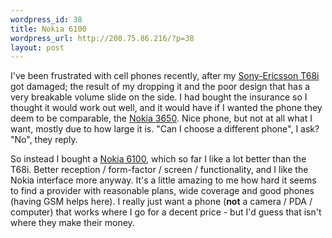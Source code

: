 ```yaml
--- 
wordpress_id: 38
title: Nokia 6100
wordpress_url: http://208.75.86.216/?p=38
layout: post
---
```

I've been frustrated with cell phones recently, after my <a href="http://www.sonyericsson.com/T68i/">Sony-Ericsson T68i</a> got damaged; the result of my dropping it and the poor design that has a very breakable volume slide on the side. I had bought the insurance so I thought it would work out well, and it would have if I wanted the phone they deem to be comparable, the <a href="http://www.nokiausa.com/phones/3650">Nokia 3650</a>. Nice phone, but not at all what I want, mostly due to how large it is. "Can I choose a different phone", I ask? "No", they reply.

So instead I bought a <a href="http://www.nokiausa.com/phones/6100">Nokia 6100</a>, which so far I like a lot better than the T68i. Better reception / form-factor / screen / functionality, and I like the Nokia interface more anyway. It's a little amazing to me how hard it seems to find a provider with reasonable plans, wide coverage and good phones (having GSM helps here). I really just want a phone (<b>not</b> a camera / PDA / computer) that works where I go for a decent price - but I'd guess that isn't where they make their money.
